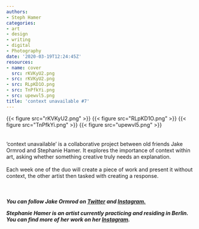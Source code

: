 ```yaml
---
authors:
- Steph Hamer
categories:
- art
- design
- writing
- digital
- Photography
date: '2020-03-19T12:24:45Z'
resources:
- name: cover
  src: rKVKyU2.png
- src: rKVKyU2.png
- src: RLpKD1O.png
- src: TnPfkYi.png
- src: upewvl5.png
title: 'context unavailable #7'
---
```

{{< figure src="rKVKyU2.png" >}}
{{< figure src="RLpKD1O.png" >}}
{{< figure src="TnPfkYi.png" >}}
{{< figure src="upewvl5.png" >}}
<br>
<br>
<br>
‘context unavailable’ is a collaborative project between old friends Jake Ormrod and Stephanie Hamer. It explores the importance of context within art, asking whether something creative truly needs an explanation.<br>
<br>
Each week one of the duo will create a piece of work and present it without context, the other artist then tasked with creating a response.<br>
<br>
<br>
<br>
**_You can follow Jake Ormrod on [Twitter](https://twitter.com/Jake_Ormrod "") and [Instagram.](https://www.instagram.com/generationzer0mag/ "")_**

_**Stephanie Hamer is an artist currently practicing and residing in Berlin. You can find more of her work on her [Instagram](https://www.instagram.com/stephanie__hamer/ "").**_